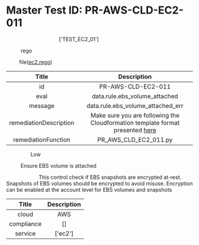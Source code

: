 



# Master Test ID: PR-AWS-CLD-EC2-011


***<font color="white">Master Snapshot Id:</font>*** ['TEST_EC2_01']

***<font color="white">type:</font>*** rego

***<font color="white">rule:</font>*** file([ec2.rego])  
  
  
  
  

|Title|Description|
| :---: | :---: |
|id|PR-AWS-CLD-EC2-011|
|eval|data.rule.ebs_volume_attached|
|message|data.rule.ebs_volume_attached_err|
|remediationDescription|Make sure you are following the Cloudformation template format presented <a href='https://docs.aws.amazon.com/cli/latest/reference/ec2/describe-volumes.html' target='_blank'>here</a>|
|remediationFunction|PR_AWS_CLD_EC2_011.py|


***<font color="white">Severity:</font>*** Low

***<font color="white">Title:</font>*** Ensure EBS volume is attached

***<font color="white">Description:</font>*** This control check if EBS snapshots are encrypted at-rest. Snapshots of EBS volumes should be encrypted to avoid misuse. Encryption can be enabled at the account level for EBS volumes and snapshots  
  
  

|Title|Description|
| :---: | :---: |
|cloud|AWS|
|compliance|[]|
|service|['ec2']|



[ec2.rego]: https://github.com/prancer-io/prancer-compliance-test/tree/master/aws/cloud/ec2.rego
